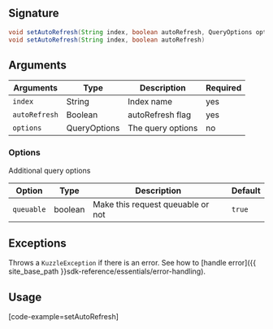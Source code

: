 ## Signature

``` java
void setAutoRefresh(String index, boolean autoRefresh, QueryOptions options)
void setAutoRefresh(String index, boolean autoRefresh)
```

## Arguments

| Arguments     | Type         | Description              | Required
|---------------|------------- |--------------------------|-----------
| ``index``     | String       | Index name               | yes
| ``autoRefresh`` | Boolean    | autoRefresh flag     | yes
| ``options``   | QueryOptions | The query options       | no

### __Options__

Additional query options

| Option   | Type    | Description                       | Default |
| -------- | ------- | --------------------------------- | ------- |
| `queuable` | boolean | Make this request queuable or not | `true`    |

## Exceptions

Throws a `KuzzleException` if there is an error. See how to [handle error]({{ site_base_path }}sdk-reference/essentials/error-handling).

## Usage

[code-example=setAutoRefresh]
